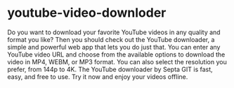 # youtube-video-downloder

Do you want to download your favorite YouTube videos in any quality and format you like? Then you should check out the YouTube downloader, a simple and powerful web app that lets you do just that. You can enter any YouTube video URL and choose from the available options to download the video in MP4, WEBM, or MP3 format. You can also select the resolution you prefer, from 144p to 4K. The YouTube downloader by Septa GIT is fast, easy, and free to use. Try it now and enjoy your videos offline.
